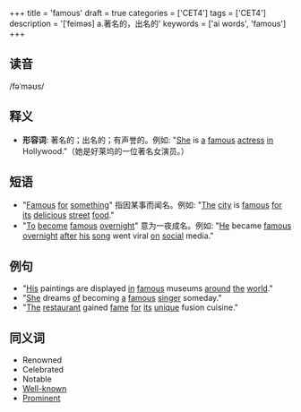 +++
title = 'famous'
draft = true
categories = ['CET4']
tags = ['CET4']
description = '[ˈfeiməs] a.著名的，出名的'
keywords = ['ai words', 'famous']
+++

## 读音
/fəˈməʊs/

## 释义
- **形容词**: 著名的；出名的；有声誉的。例如: "[She](/zh/post/she/) is [a](/zh/post/a/) [famous](/zh/post/famous/) [actress](/zh/post/actress/) [in](/zh/post/in/) Hollywood."（她是好莱坞的一位著名女演员。）

## 短语
- "[Famous](/zh/post/famous/) [for](/zh/post/for/) [something](/zh/post/something/)" 指因某事而闻名。例如: "[The](/zh/post/the/) [city](/zh/post/city/) is [famous](/zh/post/famous/) [for](/zh/post/for/) [its](/zh/post/its/) [delicious](/zh/post/delicious/) [street](/zh/post/street/) [food](/zh/post/food/)."
- "[To](/zh/post/to/) [become](/zh/post/become/) [famous](/zh/post/famous/) [overnight](/zh/post/overnight/)" 意为一夜成名。例如: "[He](/zh/post/he/) became [famous](/zh/post/famous/) [overnight](/zh/post/overnight/) [after](/zh/post/after/) [his](/zh/post/his/) [song](/zh/post/song/) went viral [on](/zh/post/on/) [social](/zh/post/social/) media."

## 例句
- "[His](/zh/post/his/) paintings are displayed [in](/zh/post/in/) [famous](/zh/post/famous/) museums [around](/zh/post/around/) [the](/zh/post/the/) [world](/zh/post/world/)."
- "[She](/zh/post/she/) dreams [of](/zh/post/of/) becoming [a](/zh/post/a/) [famous](/zh/post/famous/) [singer](/zh/post/singer/) someday."
- "[The](/zh/post/the/) [restaurant](/zh/post/restaurant/) gained [fame](/zh/post/fame/) [for](/zh/post/for/) [its](/zh/post/its/) [unique](/zh/post/unique/) fusion cuisine."

## 同义词
- Renowned
- Celebrated
- Notable
- [Well-known](/zh/post/well-known/)
- [Prominent](/zh/post/prominent/)
